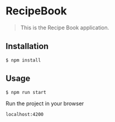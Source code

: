 # RecipeBook

> This is the Recipe Book application.

## Installation

```
$ npm install
```

## Usage

```
$ npm run start
```

Run the project in your browser

```
localhost:4200
```
